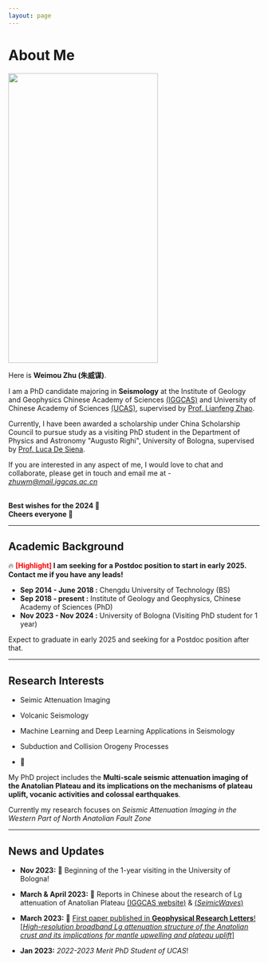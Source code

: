 ```yaml
---
layout: page
---
```


# About Me

<img src="https://weimouzhu.github.io/images/../../../images/WMZ.jpg" class="floatpic" width="300" height="580">

Here is **Weimou Zhu (朱威谋)**.

I am a PhD candidate majoring in **Seismology** at the Institute of Geology and Geophysics Chinese Academy of Sciences [(IGGCAS)](http://english.igg.cas.cn/) and University of Chinese Academy of Sciences [(UCAS)](https://www.ucas.ac.cn/), supervised by [Prof. Lianfeng Zhao](https://www.researchgate.net/profile/Lianfeng-Zhao). 

Currently, I have been awarded a scholarship under China Scholarship Council to pursue study as a visiting PhD student in the Department of Physics and Astronomy "Augusto Righi", University of Bologna, supervised by [Prof. Luca De Siena](https://www.unibo.it/sitoweb/luca.desiena2/en).

If you are interested in any aspect of me, I would love to chat and collaborate, please get in touch and email me at - *zhuwm@mail.iggcas.ac.cn*

<br>**Best wishes for the 2024 🎊**
<br>**Cheers everyone 🎉**

---
## Academic Background

🔥 **<font color='red'>[Highlight]</font> I am seeking for a Postdoc position to start in early 2025. Contact me if you have any leads!**

- **Sep 2014 - June 2018 :** Chengdu University of Technology (BS)
- **Sep 2018 - present :** Institute of Geology and Geophysics, Chinese Academy of Sciences (PhD)
- **Nov 2023 - Nov 2024 :** University of Bologna (Visiting PhD student for 1 year)

Expect to graduate in early 2025 and seeking for a Postdoc position after that.


---

## Research Interests

- Seimic Attenuation Imaging
- Volcanic Seismology
- Machine Learning and Deep Learning Applications in Seismology
- Subduction and Collision Orogeny Processes

- 🔗

My PhD project includes the **Multi-scale seismic attenuation imaging of the Anatolian Plateau and its implications on the mechanisms of plateau uplift, vocanic activities and colossal earthquakes**. 

Currently my research focuses on *Seismic Attenuation Imaging in the Western Part of North Anatolian Fault Zone*

---

## News and Updates


- **Nov 2023:**  🛫 Beginning of the 1-year visiting in the University of Bologna!

- **March & April 2023:** 📰 Reports in Chinese about the research of Lg attenuation of Anatolian Plateau [(IGGCAS website)](https://igg.cas.cn/xwzx/yjcg/202303/t20230329_6720093.html) & [(*SeimicWaves*)
](https://mp.weixin.qq.com/s/7GpheW4wel2JiFRbS3aX4w)

- **March 2023:** 📖 [First paper published in **Geophysical Research Letters**!
  [*High-resolution broadband Lg attenuation structure of the Anatolian crust and its implications for mantle upwelling and plateau uplift*]](https://doi.org/10.1029/2023GL103470)

- **Jan 2023:** *2022-2023 Merit PhD Student of UCAS*!
